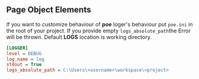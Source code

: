 ## Page Object Elements

If you want to customize behaviour of **poe** loger's behaviour put `poe.ini` in the root of your project. If you
provide empty `logs_absolute_path`the Error will be thrown. Default **LOGS** location is working directory.

```ini
[LOGGER]
level = DEBUG
log_name = log
stdout = True
logs_absolute_path = C:\Users\<username>\workspace\<project>
```